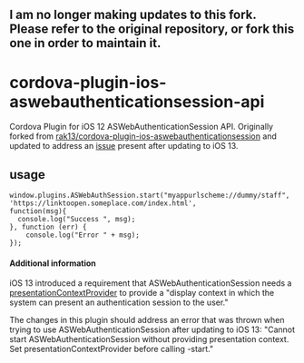 ## I am no longer making updates to this fork. Please refer to the original repository, or fork this one in order to maintain it.

# cordova-plugin-ios-aswebauthenticationsession-api
Cordova Plugin for iOS 12 ASWebAuthenticationSession API. Originally forked from [rak13/cordova-plugin-ios-aswebauthenticationsession](https://github.com/rak13/cordova-plugin-ios-aswebauthenticationsession) and updated to address an [issue](https://github.com/rak13/cordova-plugin-ios-aswebauthenticationsession/issues/1) present after updating to iOS 13.

## usage
    window.plugins.ASWebAuthSession.start("myappurlscheme://dummy/staff", 'https://linktoopen.someplace.com/index.html',
    function(msg){
      console.log("Success ", msg);
    }, function (err) {
        console.log("Error " + msg);
    });

#### Additional information

iOS 13 introduced a requirement that ASWebAuthenticationSession needs a [presentationContextProvider](https://developer.apple.com/documentation/authenticationservices/aswebauthenticationsession/3237232-presentationcontextprovider) to provide a "display context in which the system can present an authentication session to the user."

The changes in this plugin should address an error that was thrown when trying to use ASWebAuthenticationSession after updating to iOS 13:
"Cannot start ASWebAuthenticationSession without providing presentation context. Set presentationContextProvider before calling -start."
